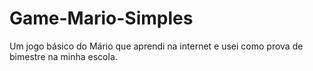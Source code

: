 # Game-Mario-Simples
Um jogo básico do Mário que aprendi na internet e usei como prova de bimestre na minha escola.
